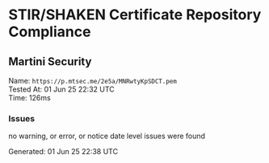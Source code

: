 # STIR/SHAKEN Certificate Repository Compliance

## Martini Security

Name: `https://p.mtsec.me/2e5a/MNRwtyKpSDCT.pem`\
Tested At: 01 Jun 25 22:32 UTC\
Time: 126ms

### Issues

no warning, or error, or notice date level issues were found

Generated: 01 Jun 25 22:38 UTC